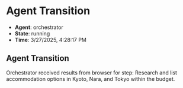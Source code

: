 # Agent Transition

- **Agent**: orchestrator
- **State**: running
- **Time**: 3/27/2025, 4:28:17 PM

## Agent Transition

Orchestrator received results from browser for step: Research and list accommodation options in Kyoto, Nara, and Tokyo within the budget.

